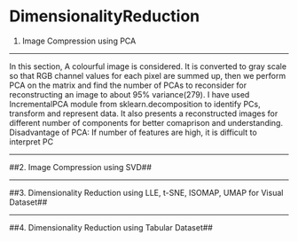 # DimensionalityReduction

1. Image Compression using PCA
---------------
In this section, A colourful image is considered. It is converted to gray scale so that RGB channel values for each pixel are summed up, then we perform PCA on the matrix and find the number of PCAs to reconsider for reconstructing an image to about 95% variance(279). I have used IncrementalPCA module from sklearn.decomposition to identify PCs, transform and represent data. It also presents a reconstructed images for different number of components for better comaprison and understanding.
Disadvantage of PCA: If number of features are high, it is difficult to interpret PC
- - - -
##2. Image Compression using SVD##
- - - -
##3. Dimensionality Reduction using LLE, t-SNE, ISOMAP, UMAP for Visual Dataset##
- - - -
##4. Dimensionality Reduction using Tabular Dataset##
